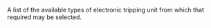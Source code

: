 ﻿A list of the available types of electronic tripping unit  from which that required may be selected.
